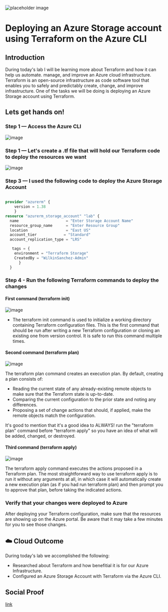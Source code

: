 ![placeholder image](https://boxboat.com/2020/02/04/writing-a-custom-terraform-provider/featured.png)

# Deploying an Azure Storage account using Terraform on the Azure CLI

## Introduction

During today's lab I will be learning more about Terraform and how it can help us automate. manage, and improve an Azure cloud infrastructure. Terraform is an open-source infrastructure as code software tool that enables you to safely and predictably create, change, and improve infrastructure. One of the tasks we will be doing is deploying an Azure Storage account using Terraform.

## Lets get hands on!

### Step 1 — Access the Azure CLI

![image](https://user-images.githubusercontent.com/40305588/126103038-b569caac-4849-4d20-9093-414c4f700a33.png)

### Step 1 — Let's create a .tf file that will hold our Terraform code to deploy the resources we want

![image](https://user-images.githubusercontent.com/40305588/126103160-a3f84fc2-b28d-4e8f-9615-bf6f9d6c0f7d.png)

### Step 3 — I used the following code to deploy the Azure Storage Account

```tf

provider "azurerm" {
    version = 1.38
    }
resource "azurerm_storage_account" "lab" {
  name                     = "Enter Storage Account Name"
  resource_group_name      = "Enter Resource Group"
  location                 = "East US"
  account_tier            = "Standard"
  account_replication_type = "LRS"

   tags = {
    environment = "Terraform Storage"
    CreatedBy = "WilkinSanchez-Admin"
      }
  }
```

### Step 4 - Run the following Terraform commands to deploy the changes

#### First command (terraform init)
![image](https://user-images.githubusercontent.com/40305588/126103633-e9a77097-6a46-4a86-8e57-80f102a9409e.png)

- The terraform init command is used to initialize a working directory containing Terraform configuration files. This is the first command that should be run after writing a new Terraform configuration or cloning an existing one from version control. It is safe to run this command multiple times.

#### Second command (terraform plan)
![image](https://user-images.githubusercontent.com/40305588/126103829-f059656c-126f-4f72-98ba-5a7ba9f1aa5a.png)

The terraform plan command creates an execution plan. By default, creating a plan consists of:
* Reading the current state of any already-existing remote objects to make sure that the Terraform state is up-to-date.
* Comparing the current configuration to the prior state and noting any differences.
* Proposing a set of change actions that should, if applied, make the remote objects match the configuration.

It's good to mention that it's a good idea to ALWAYS! run the "terraform plan" command before "terraform apply" so you have an idea of what will be added, changed, or destroyed.

#### Third command (terraform apply)
![image](https://user-images.githubusercontent.com/40305588/126103946-f63130c1-6465-4625-9be2-53dbe1027d53.png)

The terraform apply command executes the actions proposed in a Terraform plan. The most straightforward way to use terraform apply is to run it without any arguments at all, in which case it will automatically create a new execution plan (as if you had run terraform plan) and then prompt you to approve that plan, before taking the indicated actions.

### Verify that your changes were deployed to Azure

After deploying your Terraform configuration, make sure that the resources are showing up on the Azure portal. Be aware that it may take a few minutes for you to see those changes.

## ☁️ Cloud Outcome

During today's lab we accomplished the following:

* Researched about Terraform and how benefitial it is for our Azure Infrastructure.
* Configured an Azure Storage Account with Terraform via the Azure CLI.

## Social Proof

[link](link)
